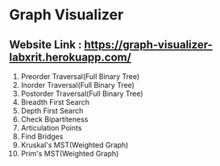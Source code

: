 # Graph Visualizer

## Website Link : https://graph-visualizer-labxrit.herokuapp.com/

1. Preorder Traversal(Full Binary Tree)                                                                                                                                                                                                                                                                                                           
2. Inorder Traversal(Full Binary Tree)                                                                                                                                                                                                                                                                                                        
3. Postorder Traversal(Full Binary Tree)                                                                                                                                                                                                                                                                                                      
4. Breadth First Search                                                                                                                                                                                                                                                                                                                             
5. Depth First Search                                                                                                                                                                                                                                                                                                                           
6. Check Bipartiteness                                                                                                                                                                                                                                                                                                                
7. Articulation Points                                                                                                                                                                                                                                                                                                                             
8. Find Bridges                                                                                                                                                                                                                                                                                                                               
9. Kruskal's MST(Weighted Graph)                                                                                                                                                                                                                                                                                                                   
10. Prim's MST(Weighted Graph)
